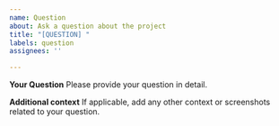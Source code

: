 ```yaml
---
name: Question
about: Ask a question about the project
title: "[QUESTION] "
labels: question
assignees: ''

---
```


**Your Question**
Please provide your question in detail.

**Additional context**
If applicable, add any other context or screenshots related to your question.